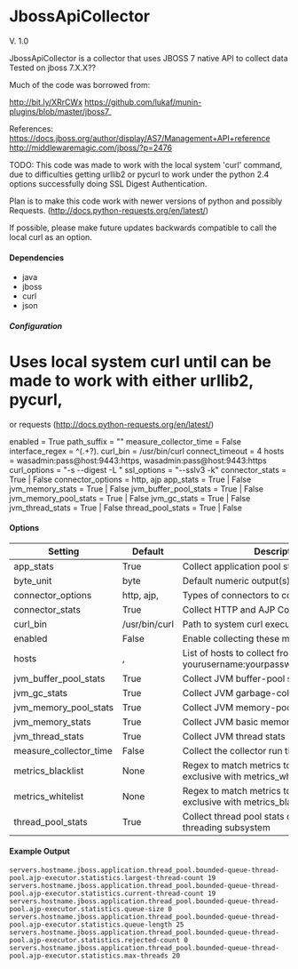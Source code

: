 <!--This file was generated from the python source
Please edit the source to make changes
-->
JbossApiCollector
=====

V. 1.0

JbossApiCollector is a collector that uses JBOSS 7 native API to collect data
Tested on jboss 7.X.X??

Much of the code was borrowed from:

http://bit.ly/XRrCWx
https://github.com/lukaf/munin-plugins/blob/master/jboss7_

References:
https://docs.jboss.org/author/display/AS7/Management+API+reference
http://middlewaremagic.com/jboss/?p=2476

TODO:
This code was made to work with the local system 'curl' command, due to
difficulties getting urllib2 or pycurl to work under the python 2.4 options
successfully doing SSL Digest Authentication.

Plan is to make this code work with newer versions of python and possibly
Requests. (http://docs.python-requests.org/en/latest/)

If possible, please make future updates backwards compatible to call the local
curl as an option.


#### Dependencies

 * java
 * jboss
 * curl
 * json

##### Configuration

# Uses local system curl until can be made to work with either urllib2, pycurl,
or requests (http://docs.python-requests.org/en/latest/)


enabled = True
path_suffix = ""
measure_collector_time = False
interface_regex = ^(.+?)\.
curl_bin = /usr/bin/curl
connect_timeout = 4
hosts = wasadmin:pass@host:9443:https, wasadmin:pass@host:9443:https
curl_options = "-s --digest -L "
ssl_options = "--sslv3 -k"
connector_stats = True | False
connector_options =  http, ajp
app_stats = True | False
jvm_memory_stats = True | False
jvm_buffer_pool_stats = True | False
jvm_memory_pool_stats = True | False
jvm_gc_stats = True | False
jvm_thread_stats = True | False
thread_pool_stats = True | False


#### Options

Setting | Default | Description | Type
--------|---------|-------------|-----
app_stats | True | Collect application pool stats | str
byte_unit | byte | Default numeric output(s) | str
connector_options | http, ajp, | Types of connectors to collect | list
connector_stats | True | Collect HTTP and AJP Connector stats | str
curl_bin | /usr/bin/curl | Path to system curl executable | str
enabled | False | Enable collecting these metrics | bool
hosts | , | List of hosts to collect from. Format is yourusername:yourpassword@host:port:proto | list
jvm_buffer_pool_stats | True | Collect JVM buffer-pool stats | str
jvm_gc_stats | True | Collect JVM garbage-collector stats | str
jvm_memory_pool_stats | True | Collect JVM memory-pool stats | str
jvm_memory_stats | True | Collect JVM basic memory stats | str
jvm_thread_stats | True | Collect JVM thread stats | str
measure_collector_time | False | Collect the collector run time in ms | bool
metrics_blacklist | None | Regex to match metrics to block. Mutually exclusive with metrics_whitelist | NoneType
metrics_whitelist | None | Regex to match metrics to transmit. Mutually exclusive with metrics_blacklist | NoneType
thread_pool_stats | True | Collect thread pool stats defined by the JBoss threading subsystem | str

#### Example Output

```
servers.hostname.jboss.application.thread_pool.bounded-queue-thread-pool.ajp-executor.statistics.largest-thread-count 19
servers.hostname.jboss.application.thread_pool.bounded-queue-thread-pool.ajp-executor.statistics.current-thread-count 19
servers.hostname.jboss.application.thread_pool.bounded-queue-thread-pool.ajp-executor.statistics.queue-size 0
servers.hostname.jboss.application.thread_pool.bounded-queue-thread-pool.ajp-executor.statistics.queue-length 25
servers.hostname.jboss.application.thread_pool.bounded-queue-thread-pool.ajp-executor.statistics.rejected-count 0
servers.hostname.jboss.application.thread_pool.bounded-queue-thread-pool.ajp-executor.statistics.max-threads 20
```

